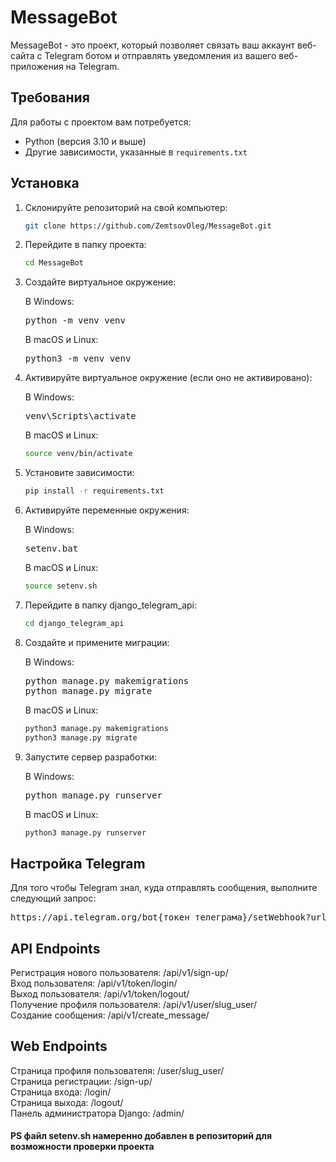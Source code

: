 # MessageBot

MessageBot - это проект, который позволяет связать ваш аккаунт веб-сайта с Telegram ботом и отправлять уведомления из вашего веб-приложения на Telegram.

## Требования

Для работы с проектом вам потребуется:

- Python (версия 3.10 и выше)
- Другие зависимости, указанные в `requirements.txt`

## Установка

1. Склонируйте репозиторий на свой компьютер:

   ```bash
   git clone https://github.com/ZemtsovOleg/MessageBot.git

2. Перейдите в папку проекта:

   ```bash
   cd MessageBot

3. Создайте виртуальное окружение:

   В Windows:

   <pre lang="bash">python -m venv venv</pre>

   В macOS и Linux:

   <pre lang="bash">python3 -m venv venv</pre>

4. Активируйте виртуальное окружение (если оно не активировано):

   В Windows:

   <pre lang="bash">venv\Scripts\activate</pre>

   В macOS и Linux:

   ```bash
   source venv/bin/activate

5. Установите зависимости:

   ```bash
   pip install -r requirements.txt

6. Активируйте переменные окружения:

   В Windows:

   <pre lang="bash">setenv.bat</pre>

   В macOS и Linux:

   ```bash
   source setenv.sh

7. Перейдите в папку django_telegram_api:

   ```bash
   cd django_telegram_api

7. Создайте и примените миграции:

   В Windows:

   <pre lang="bash">python manage.py makemigrations
   python manage.py migrate</pre>

   В macOS и Linux:

   ```bash
   python3 manage.py makemigrations
   python3 manage.py migrate

8. Запустите сервер разработки:

   В Windows:

   <pre lang="bash">python manage.py runserver</pre>

   В macOS и Linux:

   ```bash
   python3 manage.py runserver

## Настройка Telegram

Для того чтобы Telegram знал, куда отправлять сообщения, выполните следующий запрос:

   <pre lang="bash">https://api.telegram.org/bot{токен телеграма}/setWebhook?url={url адрес сайта}/message</pre>

## API Endpoints

Регистрация нового пользователя: /api/v1/sign-up/<br>
Вход пользователя: /api/v1/token/login/<br>
Выход пользователя: /api/v1/token/logout/<br>
Получение профиля пользователя: /api/v1/user/slug_user/<br>
Создание сообщения: /api/v1/create_message/<br>

## Web Endpoints

Страница профиля пользователя: /user/slug_user/<br>
Страница регистрации: /sign-up/<br>
Страница входа: /login/<br>
Страница выхода: /logout/<br>
Панель администратора Django: /admin/<br>


#### PS файл setenv.sh намеренно добавлен в репозиторий для возможности проверки проекта